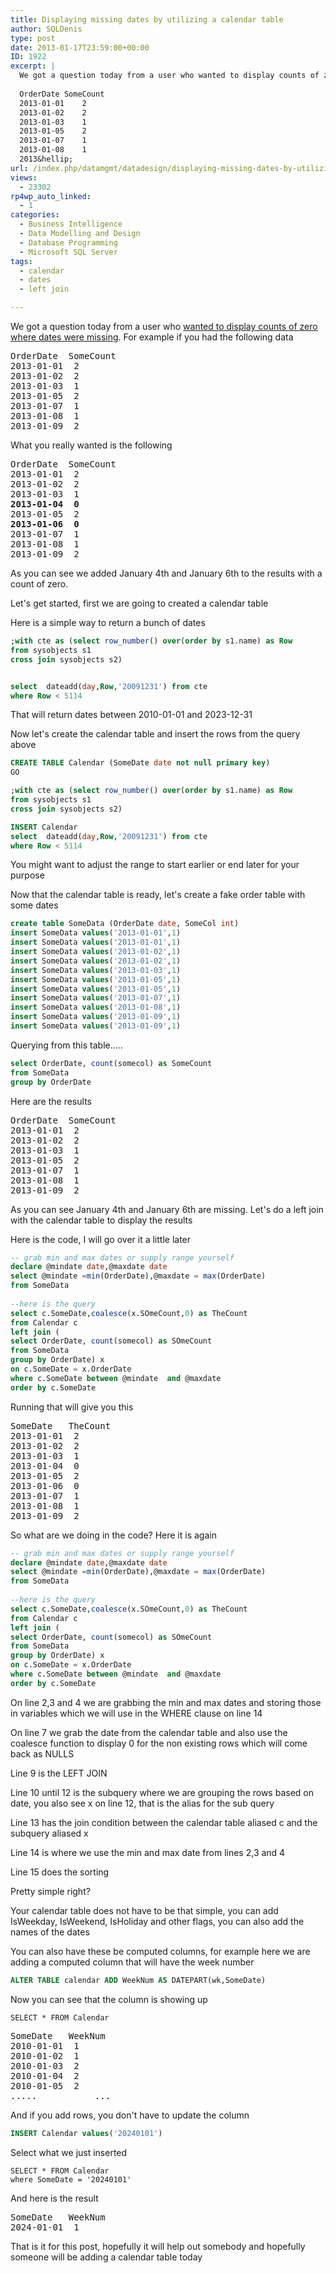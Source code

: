 ```yaml
---
title: Displaying missing dates by utilizing a calendar table
author: SQLDenis
type: post
date: 2013-01-17T23:59:00+00:00
ID: 1922
excerpt: |
  We got a question today from a user who wanted to display counts of zero where dates were missing. For example if you had the following data
  
  OrderDate	SomeCount
  2013-01-01	2
  2013-01-02	2
  2013-01-03	1
  2013-01-05	2
  2013-01-07	1
  2013-01-08	1
  2013&hellip;
url: /index.php/datamgmt/datadesign/displaying-missing-dates-by-utilizing/
views:
  - 23302
rp4wp_auto_linked:
  - 1
categories:
  - Business Intelligence
  - Data Modelling and Design
  - Database Programming
  - Microsoft SQL Server
tags:
  - calendar
  - dates
  - left join

---
```

We got a question today from a user who [wanted to display counts of zero where dates were missing][1]. For example if you had the following data

<pre>OrderDate	SomeCount
2013-01-01	2
2013-01-02	2
2013-01-03	1
2013-01-05	2
2013-01-07	1
2013-01-08	1
2013-01-09	2
</pre>

What you really wanted is the following

<pre>OrderDate	SomeCount
2013-01-01	2
2013-01-02	2
2013-01-03	1
<strong>2013-01-04	0</strong>
2013-01-05	2
<strong>2013-01-06	0</strong>
2013-01-07	1
2013-01-08	1
2013-01-09	2</pre>

As you can see we added January 4th and January 6th to the results with a count of zero.

Let's get started, first we are going to created a calendar table

Here is a simple way to return a bunch of dates

```sql
;with cte as (select row_number() over(order by s1.name) as Row
from sysobjects s1
cross join sysobjects s2)


select  dateadd(day,Row,'20091231') from cte
where Row < 5114
```

That will return dates between 2010-01-01 and 2023-12-31

Now let's create the calendar table and insert the rows from the query above

```sql
CREATE TABLE Calendar (SomeDate date not null primary key)
GO

;with cte as (select row_number() over(order by s1.name) as Row
from sysobjects s1
cross join sysobjects s2)

INSERT Calendar
select  dateadd(day,Row,'20091231') from cte
where Row < 5114
```

You might want to adjust the range to start earlier or end later for your purpose

Now that the calendar table is ready, let's create a fake order table with some dates

```sql
create table SomeData (OrderDate date, SomeCol int)
insert SomeData values('2013-01-01',1)
insert SomeData values('2013-01-01',1)
insert SomeData values('2013-01-02',1)
insert SomeData values('2013-01-02',1)
insert SomeData values('2013-01-03',1)
insert SomeData values('2013-01-05',1)
insert SomeData values('2013-01-05',1)
insert SomeData values('2013-01-07',1)
insert SomeData values('2013-01-08',1)
insert SomeData values('2013-01-09',1)
insert SomeData values('2013-01-09',1)
```

Querying from this table.....

```sql
select OrderDate, count(somecol) as SomeCount
from SomeData
group by OrderDate
```

Here are the results

<pre>OrderDate	SomeCount
2013-01-01	2
2013-01-02	2
2013-01-03	1
2013-01-05	2
2013-01-07	1
2013-01-08	1
2013-01-09	2</pre>

As you can see January 4th and January 6th are missing. Let's do a left join with the calendar table to display the results

Here is the code, I will go over it a little later

```sql
-- grab min and max dates or supply range yourself
declare @mindate date,@maxdate date
select @mindate =min(OrderDate),@maxdate = max(OrderDate)
from SomeData
 
--here is the query
select c.SomeDate,coalesce(x.SOmeCount,0) as TheCount
from Calendar c
left join (
select OrderDate, count(somecol) as SOmeCount
from SomeData
group by OrderDate) x
on c.SomeDate = x.OrderDate
where c.SomeDate between @mindate  and @maxdate
order by c.SomeDate
```

Running that will give you this

<pre>SomeDate	TheCount
2013-01-01	2
2013-01-02	2
2013-01-03	1
2013-01-04	0
2013-01-05	2
2013-01-06	0
2013-01-07	1
2013-01-08	1
2013-01-09	2</pre>

So what are we doing in the code? Here it is again

```sql
-- grab min and max dates or supply range yourself
declare @mindate date,@maxdate date
select @mindate =min(OrderDate),@maxdate = max(OrderDate)
from SomeData
 
--here is the query
select c.SomeDate,coalesce(x.SOmeCount,0) as TheCount
from Calendar c
left join (
select OrderDate, count(somecol) as SOmeCount
from SomeData
group by OrderDate) x
on c.SomeDate = x.OrderDate
where c.SomeDate between @mindate  and @maxdate
order by c.SomeDate
```

On line 2,3 and 4 we are grabbing the min and max dates and storing those in variables which we will use in the WHERE clause on line 14
  
On line 7 we grab the date from the calendar table and also use the coalesce function to display 0 for the non existing rows which will come back as NULLS
  
Line 9 is the LEFT JOIN
  
Line 10 until 12 is the subquery where we are grouping the rows based on date, you also see x on line 12, that is the alias for the sub query
  
Line 13 has the join condition between the calendar table aliased c and the subquery aliased x
  
Line 14 is where we use the min and max date from lines 2,3 and 4
  
Line 15 does the sorting

Pretty simple right?

Your calendar table does not have to be that simple, you can add IsWeekday, IsWeekend, IsHoliday and other flags, you can also add the names of the dates

You can also have these be computed columns, for example here we are adding a computed column that will have the week number

```sql
ALTER TABLE calendar ADD WeekNum AS DATEPART(wk,SomeDate)
```

Now you can see that the column is showing up

```
SELECT * FROM Calendar
```

<pre>SomeDate	WeekNum
2010-01-01	1
2010-01-02	1
2010-01-03	2
2010-01-04	2
2010-01-05	2
.....           ...</pre>

And if you add rows, you don't have to update the column

```sql
INSERT Calendar values('20240101')
```

Select what we just inserted

```text
SELECT * FROM Calendar
where SomeDate = '20240101'
```

And here is the result

<pre>SomeDate	WeekNum
2024-01-01	1
</pre>

That is it for this post, hopefully it will help out somebody and hopefully someone will be adding a calendar table today

 [1]: http://forum.lessthandot.com/viewtopic.php?f=17&t=18042